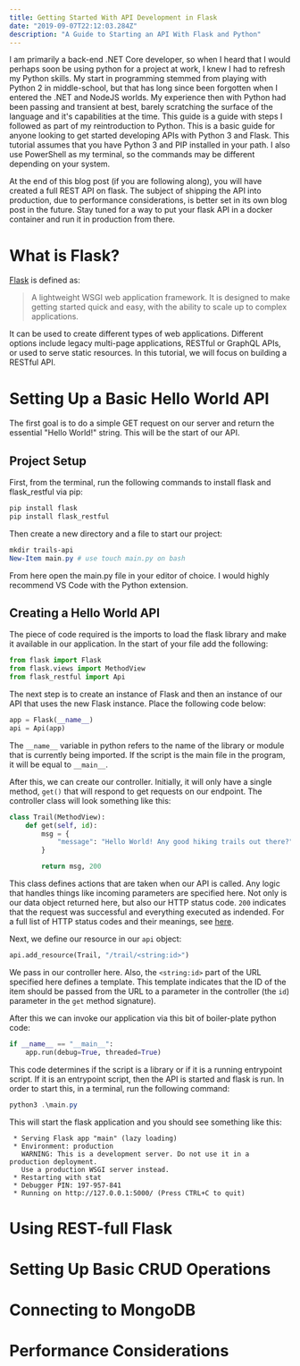 ```yaml
---
title: Getting Started With API Development in Flask
date: "2019-09-07T22:12:03.284Z"
description: "A Guide to Starting an API With Flask and Python"
---
```


I am primarily a back-end .NET Core developer, so when I heard that I would perhaps soon be using python for a project at work, I knew I had to refresh my Python skills. My start in programming stemmed from playing with Python 2 in middle-school, but that has long since been forgotten when I entered the .NET and NodeJS worlds. My experience then with Python had been passing and transient at best, barely scratching the surface of the language and it's capabilities at the time. This guide is a guide with steps I followed as part of my reintroduction to Python. This is a basic guide for anyone looking to get started developing APIs with Python 3 and Flask. This tutorial assumes that you have Python 3 and PIP installed in your path. I also use PowerShell as my terminal, so the commands may be different depending on your system.

At the end of this blog post (if you are following along), you will have created a full REST API on flask. The subject of shipping the API into production, due to performance considerations, is better set in its own blog post in the future. Stay tuned for a way to put your flask API in a docker container and run it in production from there.

# What is Flask?

[Flask](https://palletsprojects.com/p/flask/) is defined as:

> A lightweight WSGI web application framework. 
> It is designed to make getting started quick and easy, 
> with the ability to scale up to complex applications.

It can be used to create different types of web applications. Different options include legacy multi-page applications, RESTful or GraphQL APIs, or used to serve static resources. In this tutorial, we will focus on building a RESTful API.

# Setting Up a Basic Hello World API

The first goal is to do a simple GET request on our server and return the essential "Hello World!" string. This will be the start of our API.

## Project Setup

First, from the terminal, run the following commands to install flask and flask_restful via pip:

``` powershell
pip install flask
pip install flask_restful
```

Then create a new directory and a file to start our project:

``` powershell
mkdir trails-api
New-Item main.py # use touch main.py on bash
```

From here open the main.py file in your editor of choice. I would highly recommend VS Code with the Python extension.

## Creating a Hello World API

The piece of code required is the imports to load the flask library and make it available in our application. In the start of your file add the following:

``` python
from flask import Flask
from flask.views import MethodView
from flask_restful import Api
```

The next step is to create an instance of Flask and then an instance of our API that uses the new Flask instance. Place the following code below:

``` python
app = Flask(__name__)
api = Api(app)
```

The ``` __name__ ``` variable in python refers to the name of the library or module that is currently being imported. If the script is the main file in the program, it will be equal to ``` __main__ ```.

After this, we can create our controller. Initially, it will only have a single method, ``` get() ``` that will respond to get requests on our endpoint. The controller class will look something like this:

``` python
class Trail(MethodView):
    def get(self, id):
        msg = {
            "message": "Hello World! Any good hiking trails out there?"
        }

        return msg, 200
```

This class defines actions that are taken when our API is called. Any logic that handles things like incoming parameters are specified here. Not only is our data object returned here, but also our HTTP status code. ``` 200 ``` indicates that the request was successful and everything executed as indended. For a full list of HTTP status codes and their meanings, see [here](https://developer.mozilla.org/en-US/docs/Web/HTTP/Status).

Next, we define our resource in our ``` api ``` object:

``` python
api.add_resource(Trail, "/trail/<string:id>")
```

We pass in our controller here. Also, the ``` <string:id> ``` part of the URL specified here defines a template. This template indicates that the ID of the item should be passed from the URL to a parameter in the controller (the ``` id ```) parameter in the ``` get ``` method signature).

After this we can invoke our application via this bit of boiler-plate python code:

``` python
if __name__ == "__main__":
    app.run(debug=True, threaded=True)
```

This code determines if the script is a library or if it is a running entrypoint script. If it is an entrypoint script, then the API is started and flask is run. In order to start this, in a terminal, run the following command:

``` powershell
python3 .\main.py
```

This will start the flask application and you should see something like this:

```
 * Serving Flask app "main" (lazy loading)
 * Environment: production
   WARNING: This is a development server. Do not use it in a production deployment.
   Use a production WSGI server instead.
 * Restarting with stat
 * Debugger PIN: 197-957-841
 * Running on http://127.0.0.1:5000/ (Press CTRL+C to quit)
```

# Using REST-full Flask

# Setting Up Basic CRUD Operations

# Connecting to MongoDB

# Performance Considerations
